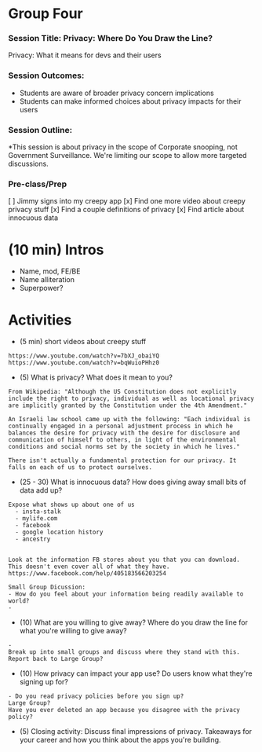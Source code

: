 # Group Four

### Session Title: Privacy: Where Do You Draw the Line?
Privacy: What it means for devs and their users


### Session Outcomes: 
- Students are aware of broader privacy concern implications
- Students can make informed choices about privacy impacts for their users


### Session Outline:
*This session is about privacy in the scope of Corporate snooping, not Government Surveillance. We're limiting our scope to allow more targeted discussions.

### Pre-class/Prep
[ ] Jimmy signs into my creepy app
[x] Find one more video about creepy privacy stuff
[x] Find a couple definitions of privacy
[x] Find article about innocuous data

# (10 min) Intros
- Name, mod, FE/BE
- Name alliteration
- Superpower?

# Activities
* (5 min) short videos about creepy stuff
```
https://www.youtube.com/watch?v=7bXJ_obaiYQ
https://www.youtube.com/watch?v=bqWuioPHhz0
```

* (5) What is privacy? What does it mean to you?
```
From Wikipedia: "Although the US Constitution does not explicitly include the right to privacy, individual as well as locational privacy are implicitly granted by the Constitution under the 4th Amendment."

An Israeli law school came up with the following: "Each individual is continually engaged in a personal adjustment process in which he balances the desire for privacy with the desire for disclosure and communication of himself to others, in light of the environmental conditions and social norms set by the society in which he lives." 

There isn't actually a fundamental protection for our privacy. It falls on each of us to protect ourselves.
```

* (25 - 30) What is innocuous data? How does giving away small bits of data add up?
```
Expose what shows up about one of us
  - insta-stalk
  - mylife.com
  - facebook
  - google location history
  - ancestry 

  
Look at the information FB stores about you that you can download. This doesn't even cover all of what they have.
https://www.facebook.com/help/405183566203254

Small Group Dicussion:
- How do you feel about your information being readily available to world?
- 
```
* (10) What are you willing to give away? Where do you draw the line for what you're willing to give away?
```
-
Break up into small groups and discuss where they stand with this.
Report back to Large Group?
```

* (10) How privacy can impact your app use? Do users know what they're signing up for?
```
- Do you read privacy policies before you sign up?
Large Group?
Have you ever deleted an app because you disagree with the privacy policy?
```

* (5) Closing activity: Discuss final impressions of privacy. Takeaways for your career and how you think about the apps you're building.

